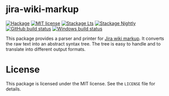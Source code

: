# jira-wiki-markup

[![Hackage](https://img.shields.io/hackage/v/jira-wiki-markup.svg)](https://hackage.haskell.org/package/jira-wiki-markup)
[![MIT license][License badge]](LICENSE)
[![Stackage Lts][Stackage Lts badge]](http://stackage.org/lts/package/jira-wiki-markup)
[![Stackage Nightly][Stackage Nightly badge]](http://stackage.org/nightly/package/jira-wiki-markup)
[![GitHub build status][CI badge]][CI workflow]
[![Windows build status][AppVeyor badge]](https://ci.appveyor.com/project/tarleb/jira-wiki-markup)

This package provides a parser and printer for [Jira wiki markup]. It
converts the raw text into an abstract syntax tree. The tree is easy to
handle and to translate into different output formats.

[License badge]: https://img.shields.io/badge/license-MIT-blue.svg
[Stackage Lts badge]: http://stackage.org/package/jira-wiki-markup/badge/lts
[Stackage Nightly badge]: http://stackage.org/package/jira-wiki-markup/badge/nightly
[CI badge]: https://img.shields.io/github/actions/workflow/status/pandoc-ext/multibib/ci.yaml?logo=github&branch=main
[AppVeyor badge]: https://ci.appveyor.com/api/projects/status/github/tarleb/jira-wiki-markup?branch=master&svg=true
[Jira wiki markup]: https://jira.atlassian.com/secure/WikiRendererHelpAction.jspa?section=all

[CI workflow]: https://github.com/tarleb/jira-wiki-markup/actions/workflows/ci.yaml

# License

This package is licensed under the MIT license. See the `LICENSE` file
for details.
